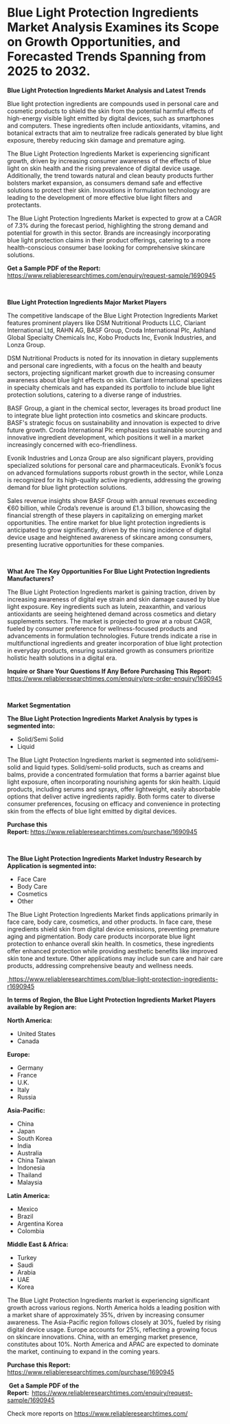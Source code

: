 <p><h1>Blue Light Protection Ingredients Market Analysis Examines its Scope on Growth Opportunities, and Forecasted Trends Spanning from 2025 to 2032.</h1></p><p><strong>Blue Light Protection Ingredients Market Analysis and Latest Trends</strong></p>
<p><p>Blue light protection ingredients are compounds used in personal care and cosmetic products to shield the skin from the potential harmful effects of high-energy visible light emitted by digital devices, such as smartphones and computers. These ingredients often include antioxidants, vitamins, and botanical extracts that aim to neutralize free radicals generated by blue light exposure, thereby reducing skin damage and premature aging.</p><p>The Blue Light Protection Ingredients Market is experiencing significant growth, driven by increasing consumer awareness of the effects of blue light on skin health and the rising prevalence of digital device usage. Additionally, the trend towards natural and clean beauty products further bolsters market expansion, as consumers demand safe and effective solutions to protect their skin. Innovations in formulation technology are leading to the development of more effective blue light filters and protectants.</p><p>The Blue Light Protection Ingredients Market is expected to grow at a CAGR of 7.3% during the forecast period, highlighting the strong demand and potential for growth in this sector. Brands are increasingly incorporating blue light protection claims in their product offerings, catering to a more health-conscious consumer base looking for comprehensive skincare solutions.</p></p>
<p><strong>Get a Sample PDF of the Report:&nbsp;</strong> <a href="https://www.reliableresearchtimes.com/enquiry/request-sample/1690945?utm_campaign=2181&utm_medium=2&utm_source=Github&utm_content=ia&utm_term=26032025&utm_id=blue-light-protection-ingredients">https://www.reliableresearchtimes.com/enquiry/request-sample/1690945</a></p>
<p>&nbsp;</p>
<p><strong>Blue Light Protection Ingredients Major Market Players</strong></p>
<p><p>The competitive landscape of the Blue Light Protection Ingredients Market features prominent players like DSM Nutritional Products LLC, Clariant International Ltd, RAHN AG, BASF Group, Croda International Plc, Ashland Global Specialty Chemicals Inc, Kobo Products Inc, Evonik Industries, and Lonza Group. </p><p>DSM Nutritional Products is noted for its innovation in dietary supplements and personal care ingredients, with a focus on the health and beauty sectors, projecting significant market growth due to increasing consumer awareness about blue light effects on skin. Clariant International specializes in specialty chemicals and has expanded its portfolio to include blue light protection solutions, catering to a diverse range of industries. </p><p>BASF Group, a giant in the chemical sector, leverages its broad product line to integrate blue light protection into cosmetics and skincare products. BASF's strategic focus on sustainability and innovation is expected to drive future growth. Croda International Plc emphasizes sustainable sourcing and innovative ingredient development, which positions it well in a market increasingly concerned with eco-friendliness. </p><p>Evonik Industries and Lonza Group are also significant players, providing specialized solutions for personal care and pharmaceuticals. Evonik’s focus on advanced formulations supports robust growth in the sector, while Lonza is recognized for its high-quality active ingredients, addressing the growing demand for blue light protection solutions. </p><p>Sales revenue insights show BASF Group with annual revenues exceeding €60 billion, while Croda’s revenue is around £1.3 billion, showcasing the financial strength of these players in capitalizing on emerging market opportunities. The entire market for blue light protection ingredients is anticipated to grow significantly, driven by the rising incidence of digital device usage and heightened awareness of skincare among consumers, presenting lucrative opportunities for these companies.</p></p>
<p>&nbsp;</p>
<p><strong>What Are The Key Opportunities For Blue Light Protection Ingredients Manufacturers?</strong></p>
<p><p>The Blue Light Protection Ingredients market is gaining traction, driven by increasing awareness of digital eye strain and skin damage caused by blue light exposure. Key ingredients such as lutein, zeaxanthin, and various antioxidants are seeing heightened demand across cosmetics and dietary supplements sectors. The market is projected to grow at a robust CAGR, fueled by consumer preference for wellness-focused products and advancements in formulation technologies. Future trends indicate a rise in multifunctional ingredients and greater incorporation of blue light protection in everyday products, ensuring sustained growth as consumers prioritize holistic health solutions in a digital era.</p></p>
<p><strong>Inquire or Share Your Questions If Any Before Purchasing This Report:</strong> <a href="https://www.reliableresearchtimes.com/enquiry/pre-order-enquiry/1690945?utm_campaign=2181&utm_medium=2&utm_source=Github&utm_content=ia&utm_term=26032025&utm_id=blue-light-protection-ingredients">https://www.reliableresearchtimes.com/enquiry/pre-order-enquiry/1690945</a></p>
<p>&nbsp;</p>
<p><strong>Market Segmentation</strong></p>
<p><strong>The Blue Light Protection Ingredients Market Analysis by types is segmented into:</strong></p>
<p><ul><li>Solid/Semi Solid</li><li>Liquid</li></ul></p>
<p><p>The Blue Light Protection Ingredients market is segmented into solid/semi-solid and liquid types. Solid/semi-solid products, such as creams and balms, provide a concentrated formulation that forms a barrier against blue light exposure, often incorporating nourishing agents for skin health. Liquid products, including serums and sprays, offer lightweight, easily absorbable options that deliver active ingredients rapidly. Both forms cater to diverse consumer preferences, focusing on efficacy and convenience in protecting skin from the effects of blue light emitted by digital devices.</p></p>
<p><strong>Purchase this Report:&nbsp;</strong><a href="https://www.reliableresearchtimes.com/purchase/1690945?utm_campaign=2181&utm_medium=2&utm_source=Github&utm_content=ia&utm_term=26032025&utm_id=blue-light-protection-ingredients">https://www.reliableresearchtimes.com/purchase/1690945</a></p>
<p>&nbsp;</p>
<p><strong>The Blue Light Protection Ingredients Market Industry Research by Application is segmented into:</strong></p>
<p><ul><li>Face Care</li><li>Body Care</li><li>Cosmetics</li><li>Other</li></ul></p>
<p><p>The Blue Light Protection Ingredients Market finds applications primarily in face care, body care, cosmetics, and other products. In face care, these ingredients shield skin from digital device emissions, preventing premature aging and pigmentation. Body care products incorporate blue light protection to enhance overall skin health. In cosmetics, these ingredients offer enhanced protection while providing aesthetic benefits like improved skin tone and texture. Other applications may include sun care and hair care products, addressing comprehensive beauty and wellness needs.</p></p>
<p><a href="https://www.reliableresearchtimes.com/blue-light-protection-ingredients-r1690945?utm_campaign=2181&utm_medium=2&utm_source=Github&utm_content=ia&utm_term=26032025&utm_id=blue-light-protection-ingredients">&nbsp;https://www.reliableresearchtimes.com/blue-light-protection-ingredients-r1690945</a></p>
<p><strong>In terms of Region, the Blue Light Protection Ingredients Market Players available by Region are:</strong></p>
<p>
    <p> <strong> North America: </strong>
        <ul>
            <li>United States</li>
            <li>Canada</li>
        </ul>
        </p> 
    <p> <strong> Europe: </strong>
        <ul>
            <li>Germany</li>
            <li>France</li>
            <li>U.K.</li>
            <li>Italy</li>
            <li>Russia</li>
        </ul>
        </p> 
    <p> <strong> Asia-Pacific: </strong>
        <ul>
            <li>China</li>
            <li>Japan</li>
            <li>South Korea</li>
            <li>India</li>
            <li>Australia</li>
            <li>China Taiwan</li>
            <li>Indonesia</li>
            <li>Thailand</li>
            <li>Malaysia</li>
        </ul>
        </p> 
    <p> <strong> Latin America: </strong>
        <ul>
            <li>Mexico</li>
            <li>Brazil</li>
            <li>Argentina Korea</li>
            <li>Colombia</li>
        </ul>
        </p> 
    <p> <strong> Middle East & Africa: </strong>
        <ul>
            <li>Turkey</li>
            <li>Saudi</li>
            <li>Arabia</li>
            <li>UAE</li>
            <li>Korea</li>
        </ul>
    </p>
    </p>
<p><p>The Blue Light Protection Ingredients market is experiencing significant growth across various regions. North America holds a leading position with a market share of approximately 35%, driven by increasing consumer awareness. The Asia-Pacific region follows closely at 30%, fueled by rising digital device usage. Europe accounts for 25%, reflecting a growing focus on skincare innovations. China, with an emerging market presence, constitutes about 10%. North America and APAC are expected to dominate the market, continuing to expand in the coming years.</p></p>
<p><strong>Purchase this Report: </strong><a href="https://www.reliableresearchtimes.com/purchase/1690945?utm_campaign=2181&utm_medium=2&utm_source=Github&utm_content=ia&utm_term=26032025&utm_id=blue-light-protection-ingredients">https://www.reliableresearchtimes.com/purchase/1690945</a></p>
<p>&nbsp;<strong>Get a Sample PDF of the Report:&nbsp;&nbsp;</strong><a href="https://www.reliableresearchtimes.com/enquiry/request-sample/1690945?utm_campaign=2181&utm_medium=2&utm_source=Github&utm_content=ia&utm_term=26032025&utm_id=blue-light-protection-ingredients">https://www.reliableresearchtimes.com/enquiry/request-sample/1690945</a></p>
<p><strong></strong></p>
<p>Check more reports on <a href="https://www.reliableresearchtimes.com/?utm_campaign=2181&utm_medium=2&utm_source=Github&utm_content=ia&utm_term=26032025&utm_id=blue-light-protection-ingredients">https://www.reliableresearchtimes.com/</a></p>